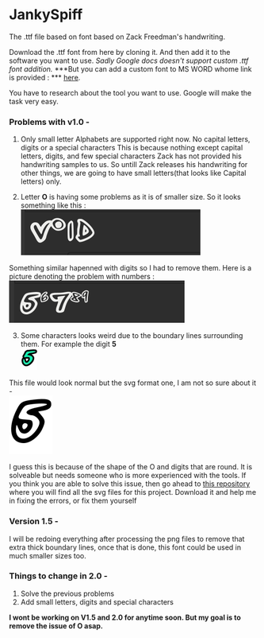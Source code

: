 # JankySpiff
The .ttf file based on  font based on Zack Freedman's handwriting. 

Download the .ttf font from here by cloning it. And then add it to the software you want to use. *Sadly Google docs doesn't support custom .ttf font addition.* ***But you can add a custom font to MS WORD whome link is provided : *** [here](https://support.microsoft.com/en-us/office/add-a-font-b7c5f17c-4426-4b53-967f-455339c564c1).

You have to research about the tool you want to use. Google will make the task very easy.

### Problems with v1.0 - 
1. Only small letter Alphabets are supported right now. No capital letters, digits or a special     characters
This is because nothing except capital letters, digits, and few special characters Zack has not provided his handwriting samples to us. So untill Zack releases his handwriting for other things, we are going to have small letters(that looks like Capital letters) only. 

2. Letter **O** is having some problems as it is of smaller size. So it looks something like this : 
	![Problem with O](https://github.com/ShandilyaSolutions/JankySpiff/blob/main/imagesForReadme/problem2.png)

Something similar hapenned with digits so I had to remove them. Here is a picture denoting the problem with numbers : 
	<br>![Problems with digits](https://github.com/ShandilyaSolutions/JankySpiff/blob/main/imagesForReadme/problems1.png)
	
3. Some characters looks weird due to the boundary lines surrounding them. For example the digit **5**
<br>![5](https://github.com/ShandilyaSolutions/ZackHandwriting/blob/main/ZackFont/NumbersPNG/spiffy5.png)

This file would look normal but the svg format one,  I am not so sure about it - 
<br>![5 in svg](https://github.com/ShandilyaSolutions/ZackHandwriting/blob/main/ZackFont/NumbersSVG/spiffy5.svg)
	
I guess this is because of the shape of the O and digits that are round. It is solveable but needs someone who is more experienced with the tools. If you think you are able to solve this issue, then go ahead to [this repository](https://github.com/ShandilyaSolutions/ZackHandwriting) where you will find all the svg files for this project. Download it and help me in fixing the errors, or fix them yourself

### Version 1.5 -
I will be redoing everything after processing the png files to remove that extra thick boundary lines, once that is done, this font could be used in much smaller sizes too.

### Things to change in 2.0 -
1. Solve the previous problems
2. Add small letters, digits and special characters

**I wont be working on V1.5 and 2.0 for anytime soon. But my goal is to remove the issue of O asap.**
